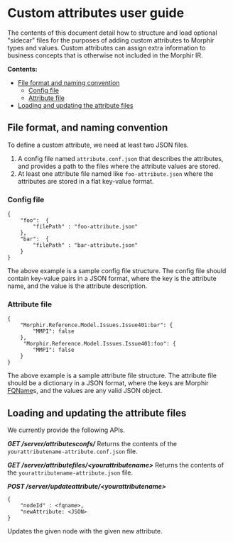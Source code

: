 # Custom attributes user guide
The contents of this document detail how to structure and load optional "sidecar" files for the purposes of adding custom attributes to Morphir types and values. Custom attributes can assign extra information to business concepts that is otherwise not included in the Morphir IR.

**Contents:**
- [File format and naming convention](#file-format-and-naming-convention)
	 - [Config file](#config-file)
	 - [Attribute file](#attribute-file)
- [Loading and updating the attribute files](#loading-and-updating-the-attribute-files)




## File format, and naming convention
To define a custom attribute, we need at least two JSON files. 

 1. A config file named `attribute.conf.json` that describes the attributes, and provides a path to the files where the attribute values are stored.
 2. At least one attribute file named like `foo-attribute.json` where the attributes are stored in a flat key-value format.
 
### Config file
```
{
	"foo":  {
		"filePath" : "foo-attribute.json"
	},
	"bar":  {
		"filePath" : "bar-attribute.json"
	}
}
```
The above example is a sample config file structure. The config file should contain key-value pairs in a JSON format, where the key is the attribute name, and the value is the attribute description.

### Attribute file
```
{
	"Morphir.Reference.Model.Issues.Issue401:bar": {
		"MMPI": false
	},
	 "Morphir.Reference.Model.Issues.Issue401:foo": {
		"MMPI": false
	}
}
```
The above example is a sample attribute file structure. The attribute file should be a dictionary in a JSON  format, where the keys are Morphir [FQName](https://package.elm-lang.org/packages/finos/morphir-elm/latest/Morphir.IR.FQName)s, and the values are any valid JSON object.


## Loading and updating the attribute files
We currently provide the following APIs.

***GET /server/attributesconfs/***
Returns the contents of the `yourattributename-attribute.conf.json` file.

***GET /server/attributefiles/\<yourattributename>***
Returns the contents of the `yourattributename-attribute.json` file.

***POST /server/updateattribute/\<yourattributename>***
```
{ 
	"nodeId" : <fqname>,
	"newAttribute: <JSON>
}
```
Updates the given node with the given new attribute.